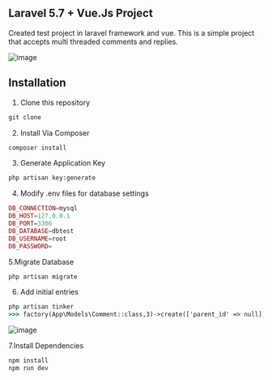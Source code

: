## Laravel 5.7 + Vue.Js Project

Created test project in laravel framework and vue. This is a simple project that accepts multi threaded comments and replies. 

![image](https://user-images.githubusercontent.com/80142330/110276294-c8febd00-800d-11eb-92ad-91ec4b2c1bd7.png)


## Installation

1. Clone this repository
``` cmd
git clone
```
2. Install Via Composer
``` cmd
composer install
```
3. Generate Application Key
``` cmd
php artisan key:generate
```
4. Modify .env files for database settings
```php
DB_CONNECTION=mysql
DB_HOST=127.0.0.1
DB_PORT=3306
DB_DATABASE=dbtest
DB_USERNAME=root
DB_PASSWORD=
```
5.Migrate Database
``` cmd
php artisan migrate
```
6. Add initial entries
``` cmd
php artisan tinker
>>> factory(App\Models\Comment::class,3)->create(['parent_id' => null])
```

![image](https://user-images.githubusercontent.com/80142330/110278763-d4a0b280-8012-11eb-8414-2c60f9ca34b0.png)

7.Install Dependencies
``` cmd
npm install
npm run dev
```


